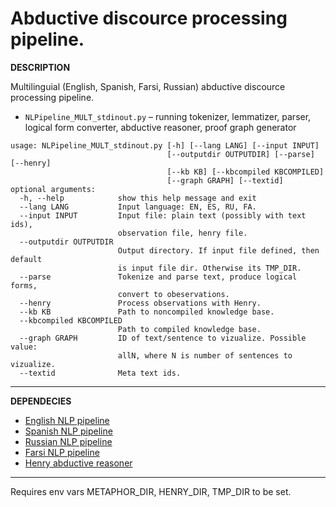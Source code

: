 Abductive discource processing pipeline.
===

**DESCRIPTION**

Multilinguial (English, Spanish, Farsi, Russian) abductive discource processing pipeline.

* `NLPipeline_MULT_stdinout.py` – running tokenizer, lemmatizer, parser, logical form converter, abductive reasoner, proof graph generator

```
usage: NLPipeline_MULT_stdinout.py [-h] [--lang LANG] [--input INPUT]
                                   [--outputdir OUTPUTDIR] [--parse] [--henry]
                                   [--kb KB] [--kbcompiled KBCOMPILED]
                                   [--graph GRAPH] [--textid]
optional arguments:
  -h, --help            show this help message and exit
  --lang LANG           Input language: EN, ES, RU, FA.
  --input INPUT         Input file: plain text (possibly with text ids),
                        observation file, henry file.
  --outputdir OUTPUTDIR
                        Output directory. If input file defined, then default
                        is input file dir. Otherwise its TMP_DIR.
  --parse               Tokenize and parse text, produce logical forms,
                        convert to obeservations.
  --henry               Process observations with Henry.
  --kb KB               Path to noncompiled knowledge base.
  --kbcompiled KBCOMPILED
                        Path to compiled knowledge base.
  --graph GRAPH         ID of text/sentence to vizualize. Possible value:
                        allN, where N is number of sentences to vizualize.
  --textid              Meta text ids.

```

---

**DEPENDECIES**

* [English NLP pipeline](https://github.com/metaphor-adp/Metaphor-ADP/tree/master/pipelines/English)
* [Spanish NLP pipeline](https://github.com/metaphor-adp/Metaphor-ADP/tree/master/pipelines/Spanish)
* [Russian NLP pipeline](https://github.com/metaphor-adp/Metaphor-ADP/tree/master/pipelines/Spanish)
* [Farsi NLP pipeline](https://github.com/metaphor-adp/Metaphor-ADP/tree/master/pipelines/Farsi)
* [Henry abductive reasoner](https://github.com/naoya-i/henry-n700)

---

Requires env vars METAPHOR_DIR, HENRY_DIR, TMP_DIR to be set.
